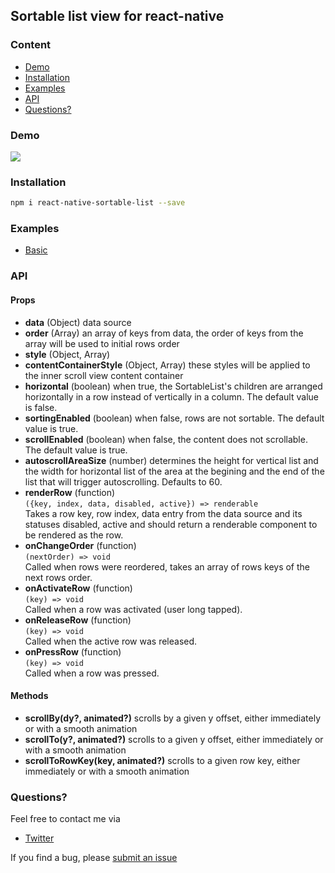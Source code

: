 ## Sortable list view for react-native

### Content
- [Demo](#demo)
- [Installation](#installation)
- [Examples](#examples)
- [API](#api)
- [Questions?](#questions)

### Demo
<a href="https://raw.githubusercontent.com/gitim/react-native-sortable-list/master/demo.gif"><img src="https://raw.githubusercontent.com/gitim/react-native-sortable-list/master/demo.gif"></a>

### Installation
```bash
npm i react-native-sortable-list --save
```

### Examples
- [Basic](https://github.com/gitim/react-native-sortable-list/tree/master/examples/Basic)


### API
#### Props
- **data** (Object) data source
- **order** (Array) an array of keys from data, the order of keys from the array will be used to initial rows order
- **style** (Object, Array)
- **contentContainerStyle** (Object, Array) these styles will be applied to the inner scroll view content container
- **horizontal** (boolean) when true, the SortableList's children are arranged horizontally in a row instead of vertically in a column. The default value is false.
- **sortingEnabled** (boolean) when false, rows are not sortable. The default value is true.
- **scrollEnabled** (boolean) when false, the content does not scrollable. The default value is true.
- **autoscrollAreaSize** (number) determines the height for vertical list and the width for horizontal list of the area at the begining and the end of the list that will trigger autoscrolling. Defaults to 60.<br />
- **renderRow** (function)<br />
`({key, index, data, disabled, active}) => renderable`<br />
Takes a row key, row index, data entry from the data source and its statuses disabled, active and should return a renderable component to be rendered as the row.<br />
- **onChangeOrder** (function)<br />
`(nextOrder) => void`<br />
Called when rows were reordered, takes an array of rows keys of the next rows order.
- **onActivateRow** (function)<br />
`(key) => void`<br />
Called when a row was activated (user long tapped).
- **onReleaseRow** (function)<br />
`(key) => void`<br />
Called when the active row was released.
- **onPressRow** (function)<br />
`(key) => void`<br />
Called when a row was pressed.

#### Methods
- **scrollBy(dy?, animated?)** scrolls by a given y offset, either immediately or with a smooth animation
- **scrollTo(y?, animated?)** scrolls to a given y offset, either immediately or with a smooth animation
- **scrollToRowKey(key, animated?)** scrolls to a given row key, either immediately or with a smooth animation

### Questions?
Feel free to contact me via
- [Twitter](https://twitter.com/_gitim)

If you find a bug, please [submit an issue](https://github.com/gitim/react-native-sortable-list/issues/new)
